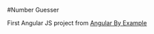 #Number Guesser

First Angular JS project from <a href="https://www.packtpub.com/web-development/angularjs-example" target="_blank">Angular By Example</a>
